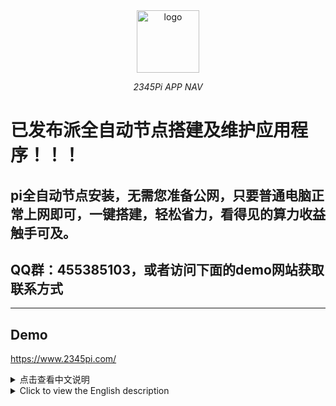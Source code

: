 <div align="center">
  <a href="https://www.2345pi.com/"><img height="100px" alt="logo" src="https://2345pi.com/images/logo.svg"/></a>
  <p><em>2345Pi APP NAV</em></p>
</div>

# 已发布派全自动节点搭建及维护应用程序！！！
## pi全自动节点安装，无需您准备公网，只要普通电脑正常上网即可，一键搭建，轻松省力，看得见的算力收益触手可及。
## QQ群：455385103，或者访问下面的demo网站获取联系方式

---
## Demo
<https://www.2345pi.com/>
<br>
<details>
<summary>点击查看中文说明</summary>

# 2345派应用导航<br>

<b>Pi的应用程序导航,用户可以在平台上查看头脑风暴和已上线或开源的派应用程序</b><br>
<b>这只是一个网站模板,不提供数据</b><br>
要查看它,可在派浏览器地址访问pi://www.2345pi.com<br>
或者访问https://www.2345pi.com/

<b>如何使用</b><br><br>

①下载代码<br>

②如何启动<br>
```npm i && npm start```

计划:
- [x] 网页自动识别语言
- [ ] 集成派支付
- [ ] 集成派区块浏览查询
- [ ] 派前1000地址排行

</details>
<details>
<summary>Click to view the English description</summary>

# 2345Pi APP NAV<br>

<b>Application navigation for Pi.Users can view brainstorming ideas and online pi applications on the platform</b><br>
<b>This is only a website template and does not provide data</b><br>
To see it, visit the Pi App pi://www.2345pi.com on the Pi Browser<br>
or visit https://www.2345pi.com/<br>

<b>1) HOW TO USE</b><br><br>

①Download code<br>

②How to start<br>
```npm i && npm start```

TO DO:
- [x] Web page automatic recognition language
- [ ] Integrated PI payment
- [ ] Integrated PI explorer
- [ ] PI Top 1000

</details>
<br><br>
